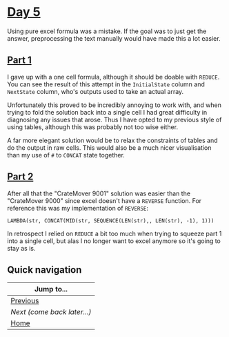 # [Day 5](https://adventofcode.com/2022/day/5)

Using pure excel formula was a mistake. If the goal was to just get the answer, preprocessing the text manually would have made this a lot easier. 

## [Part 1](https://adventofcode.com/2022/day/5#part1)

I gave up with a one cell formula, although it should be doable with `REDUCE`. You can see the result of this attempt in the `InitialState` column and `NextState` column, who's outputs used to take an actual array.

Unfortunately this proved to be incredibly annoying to work with, and when trying to fold the solution back into a single cell I had great difficulty in diagnosing any issues that arose. Thus I have opted to my previous style of using tables, although this was probably not too wise either.

A far more elegant solution would be to relax the constraints of tables and do the output in raw cells. This would also be a much nicer visualisation than my use of `#` to `CONCAT` state together. 

## [Part 2](https://adventofcode.com/2022/day/5#part2)

After all that the "CrateMover 9001" solution was easier than the "CrateMover 9000" since excel doesn't have a `REVERSE` function. For reference this was my implementation of `REVERSE`:

```
LAMBDA(str, CONCAT(MID(str, SEQUENCE(LEN(str),, LEN(str), -1), 1)))
```

In retrospect I relied on `REDUCE` a bit too much when trying to squeeze part 1 into a single cell, but alas I no longer want to excel anymore so it's going to stay as is.

## Quick navigation

| Jump to...                     |
| ------------------------------ |
| [Previous](../day04/README.md) |
| _Next (come back later...)_    |
| [Home](../README.md)           |
